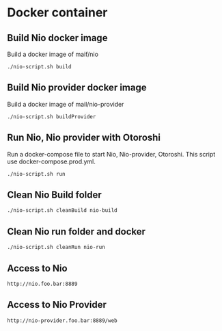 # Docker container

## Build Nio docker image

Build a docker image of maif/nio

```sbtshell
./nio-script.sh build
```


## Build Nio provider docker image

Build a docker image of mail/nio-provider

```sbtshell
./nio-script.sh buildProvider
```


## Run Nio, Nio provider with Otoroshi

Run a docker-compose file to start Nio, Nio-provider, Otoroshi. This script use docker-compose.prod.yml.

```sbtshell
./nio-script.sh run
```


## Clean Nio Build folder

```sbtshell
./nio-script.sh cleanBuild nio-build
```

## Clean Nio run folder and docker

```sbtshell
./nio-script.sh cleanRun nio-run
```




## Access to Nio 


```sbtshell
http://nio.foo.bar:8889
```

## Access to Nio Provider


```sbtshell
http://nio-provider.foo.bar:8889/web
```
